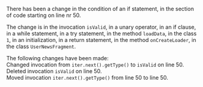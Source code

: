 There has been a change in the condition of an if statement, in the section of code starting on line nr 50.
  
The change is in the invocation ```isValid```, in a unary operator, in an if clause, in a while statement, in a try statement, in the method ```loadData```, in the class ```1```, in an initialization, in a return statement, in the method ```onCreateLoader```, in the class ```UserNewsFragment```.
  
The following changes have been made:  
Changed invocation from ```iter.next().getType()``` to ```isValid``` on line 50.  
Deleted invocation ```isValid``` on line 50.  
Moved invocation ```iter.next().getType()``` from line 50 to line 50.  
